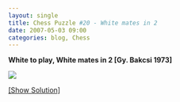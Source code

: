 ```yaml
---
layout: single
title: Chess Puzzle #20 - White mates in 2
date: 2007-05-03 09:00
categories: blog, Chess
---
```

<strong>White to play, White mates in 2 [Gy. Bakcsi 1973]</strong>

<img src="http://www.abluestar.com/scripts/chess_image.php?ff=8/8/8/1NpkNQK1/8/8/8/8" />

<!--more-->
<a href="javascript:ReverseContentDisplay('chess_solution')">[Show Solution]</a>
<p id="chess_solution" style="clear: both; padding: 5px; display: none">1. Qd3 Kxd5 2. Qf5 mate.... or 1. Qd3 Ke6 2. Qd6</p>
